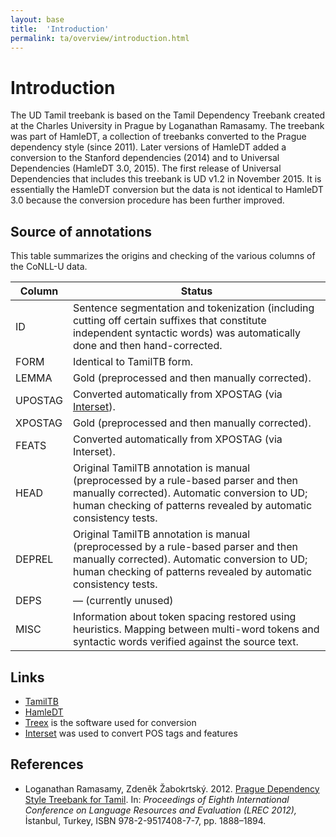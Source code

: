 ```yaml
---
layout: base
title:  'Introduction'
permalink: ta/overview/introduction.html
---
```


# Introduction

The UD Tamil treebank is based on the Tamil Dependency Treebank created at the
Charles University in Prague by Loganathan Ramasamy. The treebank was part of
HamleDT, a collection of treebanks converted to the Prague dependency style
(since 2011). Later versions of HamleDT added a conversion to the Stanford
dependencies (2014) and to Universal Dependencies (HamleDT 3.0, 2015). The
first release of Universal Dependencies that includes this treebank is UD v1.2
in November 2015. It is essentially the HamleDT conversion but the data is not
identical to HamleDT 3.0 because the conversion procedure has been further
improved.

## Source of annotations

This table summarizes the origins and checking of the various columns of the CoNLL-U data.

| Column | Status |
| ------ | ------ |
| ID | Sentence segmentation and tokenization (including cutting off certain suffixes that constitute independent syntactic words) was automatically done and then hand-corrected. |
| FORM | Identical to TamilTB form. |
| LEMMA | Gold (preprocessed and then manually corrected). |
| UPOSTAG | Converted automatically from XPOSTAG (via [Interset](https://ufal.mff.cuni.cz/interset)). |
| XPOSTAG | Gold (preprocessed and then manually corrected). |
| FEATS | Converted automatically from XPOSTAG (via Interset). |
| HEAD | Original TamilTB annotation is manual (preprocessed by a rule-based parser and then manually corrected). Automatic conversion to UD; human checking of patterns revealed by automatic consistency tests. |
| DEPREL | Original TamilTB annotation is manual (preprocessed by a rule-based parser and then manually corrected). Automatic conversion to UD; human checking of patterns revealed by automatic consistency tests. |
| DEPS | &mdash; (currently unused) |
| MISC | Information about token spacing restored using heuristics. Mapping between multi-word tokens and syntactic words verified against the source text. |

## Links

* [TamilTB](http://ufal.mff.cuni.cz/~ramasamy/tamiltb/0.1/)
* [HamleDT](http://ufal.mff.cuni.cz/hamledt)
* [Treex](http://ufal.mff.cuni.cz/treex) is the software used for conversion
* [Interset](http://ufal.mff.cuni.cz/interset) was used to convert POS tags and features

## References

* Loganathan Ramasamy, Zdeněk Žabokrtský. 2012.
  [Prague Dependency Style Treebank for Tamil](http://www.lrec-conf.org/proceedings/lrec2012/summaries/456.html).
  In: *Proceedings of Eighth International Conference on Language Resources and Evaluation (LREC 2012),*
  İstanbul, Turkey, ISBN 978-2-9517408-7-7, pp. 1888–1894.
